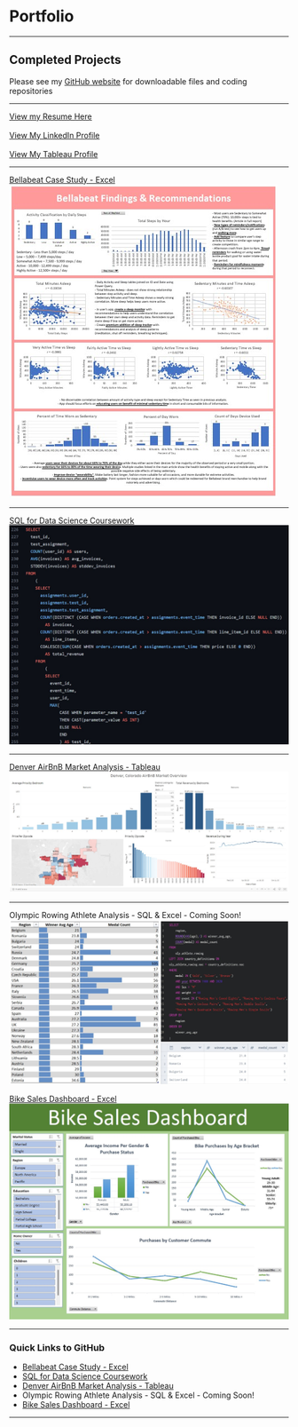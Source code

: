 # Portfolio

<head>
  <!-- Google tag (gtag.js) -->
<script async src="https://www.googletagmanager.com/gtag/js?id=G-F2LNSZNQXH"></script>
<script>
  window.dataLayer = window.dataLayer || [];
  function gtag(){dataLayer.push(arguments);}
  gtag('js', new Date());

  gtag('config', 'G-F2LNSZNQXH');
</script>
 </head>

---

## Completed Projects
<p>Please see my <a href="https://github.com/mcc450">GitHub website</a> for downloadable files and coding repositories</p>

---
[View my Resume Here](/pdf/McCarthy_Michael_Resume_no_number.pdf)
<br><br>
 <a href="https://www.linkedin.com/in/michael-mccarthy-698000a5">View My LinkedIn Profile</a>
 <br><br>
 <a href="https://public.tableau.com/app/profile/michael.mccarthy7631"> View My Tableau Profile</a>

---
[Bellabeat Case Study - Excel](/Bellabeat_Case_Study)
<img src="images/DashImageBB.jpg?raw=true"/>

---
[SQL for Data Science Coursework](https://github.com/mcc450/SQL-For-Data-Science-Specialization-Coursera)
<img src="images/Data_Science_Coursera_Sample.jpg?raw=true"/>

---
[Denver AirBnB Market Analysis - Tableau](/Denver_AirBnB_Analysis)
<img src="images/DenverAirBnBDashImage.jpg?raw=true"/>

---
Olympic Rowing Athlete Analysis - SQL & Excel - Coming Soon!
<img src="images/rowing_analysis_thumbnail.jpg?raw=true"/>


[Bike Sales Dashboard - Excel](/Bike_Sales_Analysis)
<img src="images/BikeSalesImage.jpg?raw=true"/>

---

### Quick Links to GitHub

- [Bellabeat Case Study - Excel](https://github.com/mcc450/Bellabeat-Case-Study-Excel)
- [SQL for Data Science Coursework](https://github.com/mcc450/SQL-For-Data-Science-Specialization-Coursera)
- [Denver AirBnB Market Analysis - Tableau](https://github.com/mcc450/Denver-AirBnB-Market-Analysis-Tableau)
- Olympic Rowing Athlete Analysis - SQL & Excel - Coming Soon!
- [Bike Sales Dashboard - Excel](https://github.com/mcc450/Bike-Sales-Dashboard-Excel)

---





